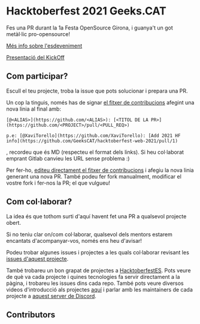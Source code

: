 # Hacktoberfest 2021 Geeks.CAT

Fes una PR durant la 1a Festa OpenSource Girona, i guanya't un got metàl·lic pro-opensource!

[Més info sobre l'esdeveniment](https://docs.google.com/presentation/d/1VTH0BMtMAm4can4-LwnIO4WsB3mjHY6cz2wLR4QHx9E)

[Presentació del KickOff](https://docs.google.com/presentation/d/e/2PACX-1vTjKaLIfTUq1LgWjS_aAtvyr68mwwoQCqto2qqBkoEP5u7PdfTrOUePBkvP1Op0PNNp9SUoebTI3t7_/pub?start=false&loop=true&delayms=3000)

## Com participar?

Escull el teu projecte, troba la issue que pots solucionar i prepara una PR.

Un cop la tinguis, només has de signar [el fitxer de contribucions](https://github.com/GeeksCAT/hacktoberfest-2021/blob/master/CONTRIBUTORS.md) afegint una nova linia al final amb:
```
[@<ALIAS>](https://github.com/<ALIAS>): [<TITOL DE LA PR>](https://github.com/<PROJECT>/pull/<PULL_REQ>)

p.e: [@XaviTorello](https://github.com/XaviTorello): [Add 2021 HF info](https://github.com/GeeksCAT/hacktoberfest-web-2021/pull/1)
```
, recordeu que és MD (respecteu el format dels links). Si heu col·laborat emprant Gitlab canvieu les URL sense problema :)

Per fer-ho, [editeu directament el fitxer de contribucions](https://github.com/GeeksCAT/hacktoberfest-2021/edit/master/CONTRIBUTORS.md) i afegiu la nova linia generant una nova PR. També podeu fer fork manualment, modificar el vostre fork i fer-nos la PR; el que vulgueu!


## Com col·laborar?

La idea és que tothom surti d'aquí havent fet una PR a qualsevol projecte obert.

Si no teniu clar on/com col·laborar, qualsevol dels mentors estarem encantats d'acompanyar-vos, només ens heu d'avisar!

Podeu trobar algunes issues i projectes a les quals col·laborar revisant les [issues d'aquest projecte](https://github.com/GeeksCAT/hacktoberfest-2021/issues).

També trobareu un bon grapat de projectes a [HacktoberfestES](https://hacktoberfestes.dev/). Pots veure de què va cada projecte i quines tecnologies fa servir directament a la pàgina, i trobareu les issues dins cada repo. També pots veure diversos videos d'introducció als projectes [aquí](https://youtu.be/lGSb_8XUNtM?t=993) i parlar amb les maintainers de cada projecte a [aquest server de Discord](https://discord.gg/pgtkJcqVN4).


## Contributors
